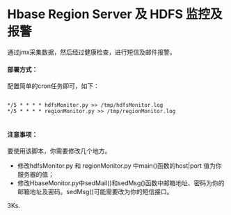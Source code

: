 # Hbase Region Server 及 HDFS 监控及报警
通过jmx采集数据，然后经过健康检查，进行短信及邮件报警。

#### 部署方式：
配置简单的cron任务即可，如下：
<pre>
<code>
*/5 * * * * hdfsMonitor.py >> /tmp/hdfsMonitor.log
*/5 * * * * regionMonitor.py >> /tmp/regionMonitor.log
</code>
</pre>

#### 注意事项：
要使用该脚本，你需要修改几个地方。

- 修改hdfsMonitor.py 和 regionMonitor.py 中main()函数的host|port 值为你服务器的值；
- 修改HbaseMonitor.py中sedMail()和sedMsg()函数中邮箱地址、密码为你的邮箱地址及密码。sedMsg()可能需要改为你的短信接口。


3Ks.

